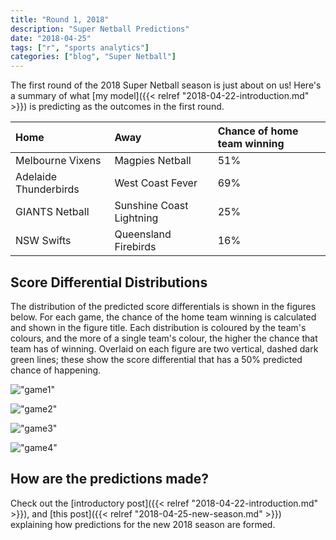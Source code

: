 ```yaml
---
title: "Round 1, 2018"
description: "Super Netball Predictions"
date: "2018-04-25"
tags: ["r", "sports analytics"]
categories: ["blog", "Super Netball"]
---
```


<!-- Time-stamp: <2018-04-25 19:44:07 (slane)> -->





The first round of the 2018 Super Netball season is just about on us! Here's a summary of what [my model]({{< relref "2018-04-22-introduction.md" >}}) is predicting as the outcomes in the first round.


|Home                  |Away                     |Chance of home team winning |
|:---------------------|:------------------------|:---------------------------|
|Melbourne Vixens      |Magpies Netball          |51%                         |
|Adelaide Thunderbirds |West Coast Fever         |69%                         |
|GIANTS Netball        |Sunshine Coast Lightning |25%                         |
|NSW Swifts            |Queensland Firebirds     |16%                         |

## Score Differential Distributions

The distribution of the predicted score differentials is shown in the figures below. For each game, the chance of the home team winning is calculated and shown in the figure title. Each distribution is coloured by the team's colours, and the more of a single team's colour, the higher the chance that team has of winning. Overlaid on each figure are two vertical, dashed dark green lines; these show the score differential that has a 50% predicted chance of happening.

!["game1"](/sn-assets/round1-2018/game-1.png)

!["game2"](/sn-assets/round1-2018/game-2.png)

!["game3"](/sn-assets/round1-2018/game-3.png)

!["game4"](/sn-assets/round1-2018/game-4.png)

## How are the predictions made?

Check out the [introductory post]({{< relref "2018-04-22-introduction.md" >}}), and [this post]({{< relref "2018-04-25-new-season.md" >}}) explaining how predictions for the new 2018 season are formed.
